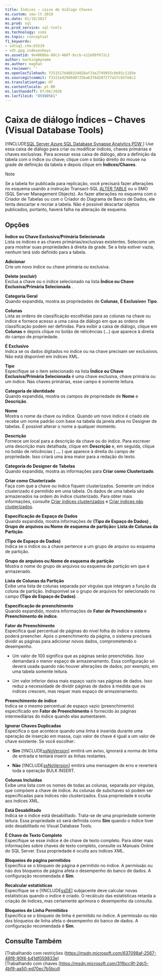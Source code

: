 ```yaml
---
title: Índices – caixa de diálogo Chaves
ms.custom: seo-lt-2019
ms.date: 01/19/2017
ms.prod: sql
ms.prod_service: sql-tools
ms.technology: ssms
ms.topic: conceptual
f1_keywords:
- vdtsql.chm:65539
- vdt.ppg.indexeskeys
ms.assetid: 9e4060ba-80c3-468f-bccb-e12e99f672c2
author: markingmyname
ms.author: maghan
ms.reviewer: ''
ms.openlocfilehash: f251517d488324028af33e2749955cbb91c1193e
ms.sourcegitcommit: f3321ed29d6d8725ba6378d207277a57cb5fe8c2
ms.translationtype: HT
ms.contentlocale: pt-BR
ms.lasthandoff: 07/06/2020
ms.locfileid: "85980561"
---
```

# <a name="indexes---keys-dialog-box-visual-database-tools"></a>Caixa de diálogo Índices – Chaves (Visual Database Tools)
[!INCLUDE[SQL Server Azure SQL Database Synapse Analytics PDW ](../../includes/applies-to-version/sql-asdb-asdbmi-asa-pdw.md)]
Use essa caixa de diálogo para criar ou modificar índices, chaves primárias e chaves exclusivas. Para acessar essa caixa de diálogo, abra a definição da tabela com o índice ou chave; clique com o botão direito do mouse na grade de definição da tabela e depois clique em **Índices/Chaves**.  
  
> [!NOTE]  
> Se a tabela for publicada para replicação, você precisará fazer alterações no esquema usando a instrução Transact-SQL [ALTER TABLE](../../t-sql/statements/alter-table-transact-sql.md) ou o SMO (SQL Server Management Objects). Ao fazer alterações no esquema com o Criador de Tabelas ou com o Criador do Diagrama de Banco de Dados, ele tenta descartar e recriar a tabela. Não é possível descartar objetos publicados, portanto, haverá falha na alteração de esquema.  
  
## <a name="options"></a>Opções  
**Índice ou Chave Exclusiva/Primária Selecionada**  
Lista os índices e as chaves primárias/exclusivas existentes. Selecione um para mostrar suas propriedades à direita da grade. Se a lista estiver vazia, nenhum terá sido definido para a tabela.  
  
**Adicionar**  
Crie um novo índice ou chave primária ou exclusiva.  
  
**Delete (excluir)**  
Exclua a chave ou o índice selecionado na lista **Índice ou Chave Exclusiva/Primária Selecionada** .  
  
**Categoria Geral**  
Quando expandida, mostra as propriedades de **Colunas**, **É Exclusivo**e **Tipo**.  
  
**Colunas**  
Lista as ordens de classificação escolhidas para as colunas na chave ou índice e fornece acesso a uma caixa de diálogo em que as ordens de classificação podem ser definidas. Para exibir a caixa de diálogo, clique em **Colunas** e depois clique no botão de reticências (...) que aparece à direita do campo de propriedade.  
  
**É Exclusivo**  
Indica se os dados digitados no índice ou na chave precisam ser exclusivos. Não está disponível em índices XML.  
  
**Tipo**  
Especifique se o item selecionado na lista **Índice ou Chave Exclusiva/Primária Selecionada** é uma chave exclusiva, chave primária ou um índice. Nas chaves primárias, esse campo é somente leitura.  
  
**Categoria de identidade**  
Quando expandida, mostra os campos de propriedade de **Nome** e **Descrição**.  
  
**Nome**  
Mostra o nome da chave ou índice. Quando um novo índice é criado ele recebe um nome padrão com base na tabela da janela ativa no Designer de tabelas. É possível alterar o nome a qualquer momento.  
  
**Descrição**  
Fornece um local para a descrição da chave ou do índice. Para escrever uma descrição mais detalhada, clique em **Descrição** e, em seguida, clique no botão de reticências ( **…** ) que aparece à direita do campo de propriedade. Isso criará uma área maior para a redação do texto.  
  
**Categoria do Designer de Tabelas**  
Quando expandida, mostra as informações para **Criar como Clusterizado**.  
  
**Criar como Clusterizado**  
Faça com que a chave ou índice fiquem clusterizados. Somente um índice clusterizado é permitido em uma tabela. Os dados de uma tabela são armazenados na ordem do índice clusterizado. Para obter mais informações, consulte [Criar índices clusterizados](../../relational-databases/indexes/create-clustered-indexes.md) e [Criar índices não clusterizados](../../relational-databases/indexes/create-nonclustered-indexes.md).  
  
**Especificação de Espaço de Dados**  
Quando expandida, mostra informações de **(Tipo de Espaço de Dados)** , **Grupo de arquivos ou Nome de esquema de partição**e **Lista de Colunas da Partição**.  
  
**(Tipo de Espaço de Dados)**  
Indica se o índice ou a chave pertence a um grupo de arquivo ou esquema de partição.  
  
**Grupo de arquivos ou Nome de esquema de partição**  
Mostra o nome do grupo de arquivos ou esquema de partição em que é armazenado.  
  
**Lista de Colunas da Partição**  
Exibe uma lista de colunas separada por vírgulas que integram a função da coluna de partição. Indisponível se o grupo de arquivos for selecionado no campo **(Tipo de Espaço de Dados)** .  
  
**Especificação de preenchimento**  
Quando expandido, mostra informações de **Fator de Preenchimento** e **Preenchimento de índice**.  
  
**Fator de Preenchimento**  
Especifica qual percentual de páginas do nível folha do índice o sistema poderá preencher. Após o preenchimento da página, o sistema precisará dividir as páginas para adicionar novos dados, comprometendo o desempenho.  
  
-   Um valor de 100 significa que as páginas serão preenchidas. Isso demandará o menor espaço de armazenamento. Essa configuração só deverá usada quando não houver alterações de dados; por exemplo, em uma tabela somente leitura.  
  
-   Um valor inferior deixa mais espaço vazio nas páginas de dados. Isso reduz a necessidade de dividir páginas de dados à medida que os índices crescem, mas requer mais espaço de armazenamento.  
  
**Preenchimento de índice**  
Indica se o mesmo percentual de espaço vazio (preenchimento) especificado em **Fator de Preenchimento** é fornecido às páginas intermediárias do índice quando elas aumentarem.  
  
**Ignorar Chaves Duplicadas**  
Especifica o que acontece quando uma linha é inserida durante uma operação de inserção em massa, cujo valor de chave é igual a um valor de chave existente. Se você escolher:  
  
-   **Sim** [!INCLUDE[ssNoVersion](../../includes/ssnoversion-md.md)] emitirá um aviso, ignorará a norma de linha de entrada e tentará inserir as linhas restantes.  
  
-   **Não** [!INCLUDE[ssNoVersion](../../includes/ssnoversion-md.md)] emitirá uma mensagem de erro e reverterá toda a operação BULK INSERT.  
  
**Colunas Incluídas**  
Exibe uma lista com os nomes de todas as colunas, separada por vírgulas, que compõem a chave de índice. As colunas de subchaves só podem ser especificadas para índices não clusterizados. Essa propriedade é oculta aos índices XML.  
  
**Está Desabilitado**  
Indica se o índice está desabilitado. Trata-se de uma propriedade somente leitura. Essa propriedade só será definida como **Sim** quando o índice tiver sido desabilitado no Visual Database Tools.  
  
**É Chave de Texto Completo**  
Especifique se esse índice é de chave de texto completo. Para obter mais informações sobre chaves de texto completo, consulte os Manuais Online do SQL Server. Essa propriedade é oculta aos índices XML.  
  
**Bloqueios de página permitidos**  
Especifica se o bloqueio de página é permitido no índice. A permissão ou não dos bloqueios de página afeta o desempenho do banco de dados. A configuração recomendada é **Sim**.  
  
**Recalcular estatísticas**  
Especifique se o [!INCLUDE[ssDE](../../includes/ssde_md.md)] subjacente deve calcular novas estatísticas quando o índice é criado. O recálculo das estatísticas retarda a criação de índices, mas certamente aprimora o desempenho da consulta.  
  
**Bloqueios de Linha Permitidos**  
Especifica se o bloqueio de linha é permitido no índice. A permissão ou não dos bloqueios de linha afeta o desempenho do banco de dados. A configuração recomendada é **Sim**.  
  
## <a name="see-also"></a>Consulte Também  
[Trabalhando com restrições (https://msdn.microsoft.com/637098af-2567-48f8-90f4-b41df059833e)  
[Trabalhando com chaves (https://msdn.microsoft.com/31fbcc9f-2dc5-4bf9-aa50-ed70ec7b5bcd)  
  
